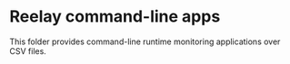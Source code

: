# Reelay command-line apps
This folder provides command-line runtime monitoring applications over CSV files.